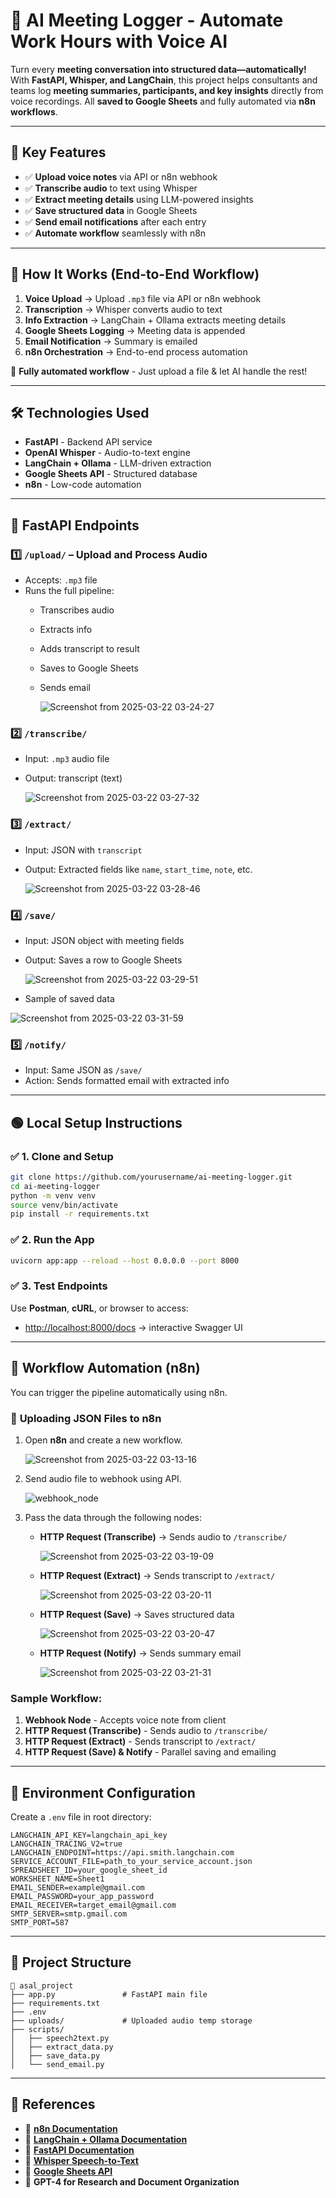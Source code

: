 # 📁 AI Meeting Logger - Automate Work Hours with Voice AI

Turn every **meeting conversation into structured data—automatically!**
With **FastAPI, Whisper, and LangChain**, this project helps consultants and teams log **meeting summaries, participants, and key insights** directly from voice recordings. All **saved to Google Sheets** and fully automated via **n8n workflows**.

---

## 🌟 Key Features

- ✅ **Upload voice notes** via API or n8n webhook
- ✅ **Transcribe audio** to text using Whisper
- ✅ **Extract meeting details** using LLM-powered insights
- ✅ **Save structured data** in Google Sheets
- ✅ **Send email notifications** after each entry
- ✅ **Automate workflow** seamlessly with n8n

---

## 🚀 How It Works (End-to-End Workflow)

1. **Voice Upload** → Upload `.mp3` file via API or n8n webhook
2. **Transcription** → Whisper converts audio to text
3. **Info Extraction** → LangChain + Ollama extracts meeting details
4. **Google Sheets Logging** → Meeting data is appended
5. **Email Notification** → Summary is emailed 
6. **n8n Orchestration** → End-to-end process automation

📌 **Fully automated workflow** - Just upload a file & let AI handle the rest!

---

## 🛠 Technologies Used

- **FastAPI** - Backend API service
- **OpenAI Whisper** - Audio-to-text engine
- **LangChain + Ollama** - LLM-driven extraction
- **Google Sheets API** - Structured database
- **n8n** - Low-code automation

---

## 🔧 FastAPI Endpoints

### 1️⃣ `/upload/` – Upload and Process Audio
- Accepts: `.mp3` file
- Runs the full pipeline:
  - Transcribes audio
  - Extracts info
  - Adds transcript to result
  - Saves to Google Sheets
  - Sends email
  
    ![Screenshot from 2025-03-22 03-24-27](https://github.com/user-attachments/assets/ec138ccf-83c7-4626-bcfd-969727d0b928)


### 2️⃣ `/transcribe/`
- Input: `.mp3` audio file
- Output: transcript (text)

  ![Screenshot from 2025-03-22 03-27-32](https://github.com/user-attachments/assets/182bdce9-fc86-4d6a-800a-93b3a06da81c)


### 3️⃣ `/extract/`
- Input: JSON with `transcript`
- Output: Extracted fields like `name`, `start_time`, `note`, etc.

  ![Screenshot from 2025-03-22 03-28-46](https://github.com/user-attachments/assets/4a662a9a-4352-4603-8fdd-d1af7880fe04)


### 4️⃣ `/save/`
- Input: JSON object with meeting fields
- Output: Saves a row to Google Sheets

  ![Screenshot from 2025-03-22 03-29-51](https://github.com/user-attachments/assets/6a49ddc7-1c49-4347-8cc6-3cde08a5ad5d)

- Sample of saved data

 ![Screenshot from 2025-03-22 03-31-59](https://github.com/user-attachments/assets/6b837c9c-6de8-43b3-b31e-86e4cde2b946)



### 5️⃣ `/notify/`
- Input: Same JSON as `/save/`
- Action: Sends formatted email with extracted info

---

## 🟢 Local Setup Instructions

### ✅ 1. Clone and Setup
```bash
git clone https://github.com/yourusername/ai-meeting-logger.git
cd ai-meeting-logger
python -m venv venv
source venv/bin/activate
pip install -r requirements.txt
```

### ✅ 2. Run the App
```bash
uvicorn app:app --reload --host 0.0.0.0 --port 8000
```

### ✅ 3. Test Endpoints
Use **Postman**, **cURL**, or browser to access:
- [http://localhost:8000/docs](http://localhost:8000/docs) → interactive Swagger UI

---

## 🔄 Workflow Automation (n8n)

You can trigger the pipeline automatically using n8n.

### 🔹 **Uploading JSON Files to n8n**
1. Open **n8n** and create a new workflow.
   
   ![Screenshot from 2025-03-22 03-13-16](https://github.com/user-attachments/assets/21a4c811-79bd-4849-a819-812834cf8d59)

3. Send audio file to webhook using API.
   
   ![webhook_node](https://github.com/user-attachments/assets/030c1748-d0ae-4036-a7a8-0b879a48b13e)

5. Pass the data through the following nodes:
   - **HTTP Request (Transcribe)** → Sends audio to `/transcribe/`
     
     ![Screenshot from 2025-03-22 03-19-09](https://github.com/user-attachments/assets/fbbd117a-51d4-494e-869e-f44aa224bacb)

   - **HTTP Request (Extract)** → Sends transcript to `/extract/`
     
     ![Screenshot from 2025-03-22 03-20-11](https://github.com/user-attachments/assets/8c0945dc-20dd-4d80-a847-71fdec0df243)

   - **HTTP Request (Save)** → Saves structured data
     
     ![Screenshot from 2025-03-22 03-20-47](https://github.com/user-attachments/assets/0537a092-65c0-4cb7-9bfa-80922f38f767)

   - **HTTP Request (Notify)** → Sends summary email
     
     ![Screenshot from 2025-03-22 03-21-31](https://github.com/user-attachments/assets/ad8bbee9-94f5-4566-b51c-11d29b4614a3)


### Sample Workflow:

1. **Webhook Node** - Accepts voice note from client
2. **HTTP Request (Transcribe)** - Sends audio to `/transcribe/`
3. **HTTP Request (Extract)** - Sends transcript to `/extract/`
4. **HTTP Request (Save) & Notify** - Parallel saving and emailing

---

## 📄 Environment Configuration

Create a `.env` file in root directory:

```env
LANGCHAIN_API_KEY=langchain_api_key
LANGCHAIN_TRACING_V2=true
LANGCHAIN_ENDPOINT=https://api.smith.langchain.com
SERVICE_ACCOUNT_FILE=path_to_your_service_account.json
SPREADSHEET_ID=your_google_sheet_id
WORKSHEET_NAME=Sheet1
EMAIL_SENDER=example@gmail.com
EMAIL_PASSWORD=your_app_password
EMAIL_RECEIVER=target_email@gmail.com
SMTP_SERVER=smtp.gmail.com
SMTP_PORT=587
```

---

## 📂 Project Structure

```
📁 asal_project
├── app.py               # FastAPI main file
├── requirements.txt
├── .env
├── uploads/             # Uploaded audio temp storage
├── scripts/
│   ├── speech2text.py
│   ├── extract_data.py
│   ├── save_data.py
│   └── send_email.py
```

---

## 📖 References

- 📌 **[n8n Documentation](https://docs.n8n.io/)**
- 📌 **[LangChain + Ollama Documentation](https://python.langchain.com/docs/modules/model_io/models/llms/integrations/ollama/)**
- 📌 **[FastAPI Documentation](https://fastapi.tiangolo.com/)**
- 📌 **[Whisper Speech-to-Text](https://github.com/openai/whisper)**
- 📌 **[Google Sheets API](https://developers.google.com/sheets/api/guides/concepts)**
- 📌 **GPT-4 for Research and Document Organization**

